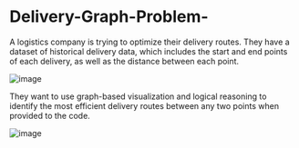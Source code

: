 # Delivery-Graph-Problem-
A logistics company is trying to optimize their delivery routes. They have a dataset of historical delivery data, which includes the start and end points of each delivery, as well as the distance between each point. 


![image](https://github.com/Ashutosh-Gairola/Delivery-Graph-Problem-/assets/132334074/21756e59-2ed5-4c37-84ab-26ae76514872)

They want to use graph-based visualization and logical reasoning to identify the most efficient delivery routes between any two points when provided to the code.

![image](https://github.com/Ashutosh-Gairola/Delivery-Graph-Problem-/assets/132334074/f75df165-9d58-4a1b-9ee7-1781ebd6a02e)
